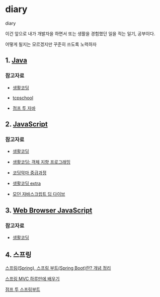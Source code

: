 # diary

diary

이건 앞으로 내가 개발자을 하면서 또는 생활을 경험했던 일을 적는 일기, 공부이다.

어떻게 될지는 모르겠지만 꾸준히 쓰도록 노력하자

## 1. [Java](https://github.com/lugia574/diary/tree/main/study/java/md)

### 참고자료

- [생활코딩](https://opentutorials.org/course/1223)

- [tcpschool](https://www.tcpschool.com/java/intro)

- [점프 투 자바](https://wikidocs.net/book/31)

## 2. [JavaScript](https://github.com/lugia574/diary/tree/main/study/JavaScript/md)

### 참고자료

- [생활코딩](https://opentutorials.org/course/743)

- [생활코딩: 객체 지향 프로그래밍](https://opentutorials.org/module/4047)

- [코딩악마 중급과정](https://www.youtube.com/watch?v=ocGc-AmWSnQ&list=PLZKTXPmaJk8JZ2NAC538UzhY_UNqMdZB4)

- [생활코딩 extra](https://seomal.com/map/1/184)

- [모던 자바스크립트 딥 다이브](https://poiemaweb.com/)

## 3. [Web Browser JavaScript](https://github.com/lugia574/diary/tree/main/study/Web%20Browser%20JavaScript)

### 참고자료

- [생활코딩](https://opentutorials.org/module/904)

## 4. 스프링

[스프링(Spring), 스프링 부트(Spring Boot)란? 개념 정리](https://melonicedlatte.com/2021/07/11/174700.html)

[스프링 MVC 하루만에 배우기](https://wikidocs.net/115236)

[점프 투 스프링부트](https://wikidocs.net/book/7601)
